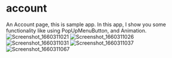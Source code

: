 # account

An Account page, this is sample app.
In this app, I show you some functionality like using PopUpMenuButton, and Animation.
![Screenshot_1660311021](https://user-images.githubusercontent.com/93387228/184366451-fd7835b7-e327-49bc-a4af-364eed8b575a.png)
![Screenshot_1660311026](https://user-images.githubusercontent.com/93387228/184366460-13e542ad-f9e5-4def-a333-33da726f8ae7.png)
![Screenshot_1660311031](https://user-images.githubusercontent.com/93387228/184366463-629f7c8b-851f-45d5-8e95-6105897ec45a.png)
![Screenshot_1660311037](https://user-images.githubusercontent.com/93387228/184366472-67c36bdc-25b4-4830-9b08-7f0a455792f7.png)
![Screenshot_1660311067](https://user-images.githubusercontent.com/93387228/184366478-1bff7ae2-d317-49ce-b8f6-63c1aa716893.png)
